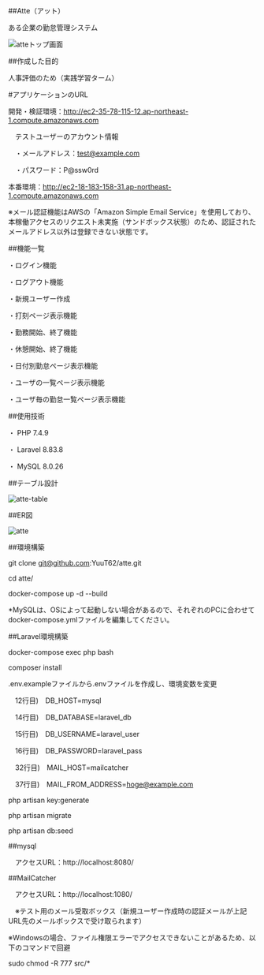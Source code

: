 ##Atte（アット）

ある企業の勤怠管理システム

![atteトップ画面](https://github.com/YuuT62/atte/assets/57668081/fa70fe7a-0bea-4379-953e-3153f8ad3534)

##作成した目的

人事評価のため（実践学習ターム）

#アプリケーションのURL

開発・検証環境：http://ec2-35-78-115-12.ap-northeast-1.compute.amazonaws.com

　テストユーザーのアカウント情報
 
 　・メールアドレス：test@example.com
  
   　・パスワード：P@ssw0rd

本番環境：http://ec2-18-183-158-31.ap-northeast-1.compute.amazonaws.com

※メール認証機能はAWSの「Amazon Simple Email Service」を使用しており、本稼働アクセスのリクエスト未実施（サンドボックス状態）のため、認証されたメールアドレス以外は登録できない状態です。

##機能一覧

・ログイン機能

・ログアウト機能

・新規ユーザー作成

・打刻ページ表示機能

・勤務開始、終了機能

・休憩開始、終了機能

・日付別勤怠ページ表示機能

・ユーザの一覧ページ表示機能

・ユーザ毎の勤怠一覧ページ表示機能

##使用技術

・ PHP 7.4.9

・ Laravel 8.83.8

・ MySQL 8.0.26

##テーブル設計

![atte-table](https://github.com/YuuT62/atte/assets/57668081/e2bd9885-f8b8-4caf-8ff1-a2c0afe3477e)

##ER図

![atte](https://github.com/YuuT62/atte/assets/57668081/da2c3b88-5ef6-402a-b558-fa238789db1b)

##環境構築

git clone git@github.com:YuuT62/atte.git

cd atte/

docker-compose up -d --build

*MySQLは、OSによって起動しない場合があるので、それぞれのPCに合わせてdocker-compose.ymlファイルを編集してください。

##Laravel環境構築

docker-compose exec php bash

composer install

.env.exampleファイルから.envファイルを作成し、環境変数を変更

　12行目)　DB_HOST=mysql

　14行目)　DB_DATABASE=laravel_db

　15行目)　DB_USERNAME=laravel_user

　16行目)　DB_PASSWORD=laravel_pass

　32行目)　MAIL_HOST=mailcatcher

  　37行目)　MAIL_FROM_ADDRESS=hoge@example.com

php artisan key:generate

php artisan migrate

php artisan db:seed

##mysql

　アクセスURL：http://localhost:8080/

##MailCatcher

　アクセスURL：http://localhost:1080/

　※テスト用のメール受取ボックス（新規ユーザー作成時の認証メールが上記URL先のメールボックスで受け取られます）

※Windowsの場合、ファイル権限エラーでアクセスできないことがあるため、以下のコマンドで回避

sudo chmod -R 777 src/*


